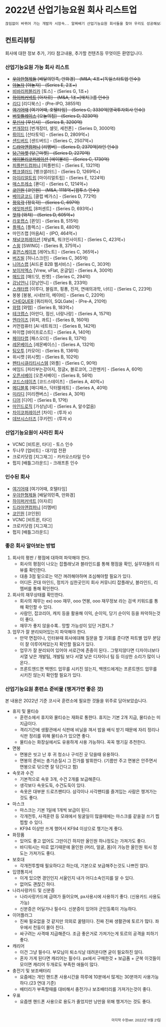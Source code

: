 # 2022년 산업기능요원 회사 리스트업

```txt
끊임없이 바뀌어 가는 개발자 시장속.. 알짜배기 산업기능요원 회사들을 찾아 우리도 성공해보자!
```

## 컨트리뷰팅

회사에 대한 정보 추가, 기타 참고내용, 추가할 컨텐츠등 무엇이든 환영입니다.

### 산업기능요원 가능 회사 리스트

- ~~[우아한형제들](https://career.woowahan.com/) [배달의민족, 만화경] - (M&A, 4조+[독일스타트업 인수])~~
- ~~[야놀자](https://careers.yanolja.co/) [야놀자] - (Series E, 2조+)~~
- [비바리퍼블리카](https://toss.im/career/jobs) [토스] - (Series G, 1조+)
- ~~[하이퍼커넥트](https://career.hyperconnect.com/jobs/) [아자르] - (M&A, 1조+[매치그룹 인수])~~
- [리디](https://ridicorp.com/career여기어) [리디북스] - (Pre-IPO, 3855억)
- ~~[여기어때](https://gccompany.career.greetinghr.com/?gclid=Cj0KCQiA4OybBhCzARIsAIcfn9nb6DuuZGdmvGMhzN2XNb91OXaWN8Z49fajKEf88DHrzRpl0KzpxT8aAqjtEALw_wcB) [여기어때, 호텔타임] - (Series C, 3330억[영국투자회사 인수])~~
- ~~[버킷플레이스](https://www.bucketplace.com/careers/) [오늘의집] - (Series D, 3230억)~~
- ~~[무신사](https://musinsa.career.greetinghr.com/) [무신사] - (Series B, 3200억)~~
- [번개장터](https://team.bgzt.co.kr/) [번개장터, 셀잇, 세컨폰] - (Series D, 3000억)
- [뤼이드](https://jobs.lever.co/riiidlabs?location=Seoul) [산타토익] - (Series D, 2809억+)
- [샌드버드](https://sendbird.com/careers) [샌드버드] - (Series C, 2507억+)
- ~~[드라마앤컴퍼니](https://hello.remember.co.kr/) [리멤버] - (Series D, 2370억[라인 인수])~~
- ~~[당근마켓](https://team.daangn.com/jobs/) [당근마켓] - (Series D, 2270억)~~
- ~~[에이블리코퍼레이션](https://ably.team/recruit) [에이블리] - (Series C, 1730억)~~
- [피플펀드컴퍼니](https://www.peoplefund.co.kr/recruit) [피플펀드] - (Series E, 1321억)
- [뱅크샐러드](https://career.banksalad.com/jobs/) [뱅크샐러드] - (Series D, 1269억+)
- [마이리얼트립](https://career.myrealtrip.com/) [마이리얼트립] - (Series E, 1224억)
- [매스프레소](https://team.mathpresso.com/) [콴다] - (Series C, 1214억+)
- ~~[코인원](https://recruit.coinonecorp.com/) [코인원] - (M&A, 1118억+[컴투스 인수])~~
- [베이글코드](https://bagelcode.recruiter.co.kr/appsite/company/index) [클럽 베가스] - (Series D, 772억)
- ~~[정육각](https://jeongyookgak.career.greetinghr.com/?gclid=Cj0KCQiA4OybBhCzARIsAIcfn9nT0OKmnAEQcmoGahZMYk_6n_NdMyFoakZNT8nsdRxDgui431aJgkoaAskDEALw_wcB) [정육각] - (Series C, 697억)~~
- [에잇퍼센트](https://8percent.github.io/recruit/) [8퍼센트] - (Series D, 693억+)
- ~~[왓챠](https://watcha.team/81b8ab72-1a44-4d6c-a418-bbaed702c429) [와챠] - (Series D, 605억+)~~
- [라포랩스](https://www.rapportlabs.kr/) [퀸잇] - (Series B, 515억)
- [플렉스](https://career.flex.team/recruit) [플렉스] - (Series B, 480억)
- 마인즈랩 [마음AI] - (IPO, 464억+)
- [채널코퍼레이션](https://channel.io/ko/jobs) [채널톡, 워크인사이트] - (Series C, 423억+)
- [스윙](https://swing.career.greetinghr.com/) [SWING] - (Series B, 375억+)
- [휴먼스케이프](https://humanscape.io/kr/recruit_apply.html) [레어노트] - (Series C, 365억+)
- [버즈빌](https://www.buzzvil.com/ko/career/) [허니스크린] - (Series C, 365억)
- [니어스랩](https://nearthlab.career.greetinghr.com/?gclid=Cj0KCQiA4OybBhCzARIsAIcfn9kOwchOdO86xYvkTd35ML-F4afQNEsIw6Yg0liyWBbK3GuiIt5gag4aAvwKEALw_wcB) [AI드론 B2B 웹서비스] - (Series C, 303억)
- [보이저엑스](https://v6xcareer.notion.site/Career-at-VoyagerX-9a267569be9d4be7b82d8089688abd91) [Vrew, vFlat, 온글잎] - (Series A, 300억)
- [매드업](https://recruit.madup.com/recruit) [매드잇, 핀켓] - (Series C, 294억)
- [강남언니](https://healingpaperrecruiting.oopy.io/) [강남언니] - (Series B, 233억)
- [스캐터랩](https://scatterlab.co.kr/recruiting/) [이루다, 블림프, 핑퐁, 진저, 연애의과학, 너티] - (Series C, 223억)
- 봉봉 [봉봉, 시네브이, 메이비] - (Series C, 220억)
- [CHEQUER](https://querypie.career.greetinghr.com/) [쿼리파이, SQLGate] - (Pre-A, 210억)
- [와탭](https://www.whatap.io/ko/careers/) [와탭] - (Series B, 183억+)
- [테크랩스](http://nextmatch.kr/) [아만다, 점신, 너랑나랑] - (Series A, 157억)
- [엔라이즈](https://nrise.net/) [위피, 콰트] - (Series B, 160억)
- 커먼컴퓨터 [AI 네트워크] - (Series B, 142억)
- 파이랩 [바이프로스트] - (Series A, 140억)
- [페이타랩](https://recruit.passorder.co.kr/) [패스오더] - (Series B, 137억)
- [레몬베이스](https://www.lemonbase.team/629e5d0a-1a6b-47f4-9524-c90e9f743f22?utm_source=google&utm_medium=sa&utm_campaign=%EB%85%B8%EC%B6%9C%EC%A0%90%EC%9C%A0&utm_content=%EB%B8%8C%EB%9E%9C%EB%93%9C&utm_term=%EC%82%AC%EC%9D%B4%ED%8A%B8%EB%A7%81%ED%81%AC1%EC%A7%84%ED%96%89%EC%A4%91%EC%9D%B8%EC%B1%84%EC%9A%A9&gclid=Cj0KCQiA4OybBhCzARIsAIcfn9nevypb3fX7gNehAOdtdFMI--OaIvT6CBRhTuk_P3xYESodgPI1QggaAi8_EALw_wcB) [레몬베이스] - (Series A, 132억)
- [팀오투](http://teamo2.kr/category/%EC%B1%84%EC%9A%A9%EA%B3%B5%EA%B3%A0/) [카모아] - (Series B, 136억)
- 위시켓 [위시켓] - (Series B, 102억)
- [펜타시큐리티시스템](https://pentasecurity.recruiter.co.kr/appsite/company/index) [와플] - (Series C, 90억)
- 에임드 [피리부는강아지, 정글x, 블로코어, 그란젠카] - (Series A, 60억)
- [오픈서베이](https://jobs.opensurvey.co.kr/) [오픈서베이] - (Series B, 56억)
- [코드스테이츠](https://www.codestates-career.com/) [코드스테이츠] - (Series A, 40억+)
- [메디블록](https://medibloc.career.greetinghr.com/?gclid=Cj0KCQiA4OybBhCzARIsAIcfn9lxk0nIx68Rx7J4hd60T_stFKoYko9Jqxl_2st3KGPaOdCmhmlfXzsaAjrSEALw_wcB) [매디패스, 닥터팔레트] - (Series A, 40억)
- [미리디](https://miridih.career.greetinghr.com/?gclid=Cj0KCQiA4OybBhCzARIsAIcfn9lUiqbqBv5ftlIghGNuR1J90ufEwcF0ZIsWgjR9MKP05YsbJgkjMx4aAvOdEALw_wcB) [미리캔버스] - (Series A, 30억)
- [디어](https://notion.deering.co/) [디어] - (Series B, 17억)
- [마인드로직](https://mindlogic.ai/#job) [가상남녀] - (Series A, 알수없음)
- [차이코퍼레이션](https://chai.finance/) [차이] - (투자 x)
- [데브시스터즈](https://careers.devsisters.com/?category=1) [쿠키런] - (투자 x)

### 산업기능요원이 사라진 회사

- VCNC [비트윈, 타다] - 토스 인수
- 두나무 [업비트] - 대기업 전환
- 크로키닷컴 [지그재그] - 카카오스타일 인수
- 펍지 [배틀그라운드] - 크래프톤 인수

### 인수된 회사

- [여기어때](https://gccompany.career.greetinghr.com/?gclid=Cj0KCQiA4OybBhCzARIsAIcfn9nb6DuuZGdmvGMhzN2XNb91OXaWN8Z49fajKEf88DHrzRpl0KzpxT8aAqjtEALw_wcB) [여기어때, 호텔타임]
- [우아한형제들](https://career.woowahan.com/) [배달의민족, 만화경]
- [하이퍼커넥트](https://career.hyperconnect.com/jobs/) [아자르]
- [드라마앤컴퍼니](https://hello.remember.co.kr/) [리멤버]
- [코인원](https://recruit.coinonecorp.com/) [코인원]
- VCNC [비트윈, 타다]
- 크로키닷컴 [지그재그]
- 펍지 [배틀그라운드]

### 좋은 회사 알아보는 방법

1. 회사의 평판 / 평점에 대하여 파악해야 한다.
   - 회사의 평점이 나오는 잡플래닛과 블라인드를 통해 평점을 확인, 실무자들의 리뷰를 확인한다.
   - 대충 3점 밑으로는 약간 껴려해야하며 조심해야할 필요가 있다.
   - 어디든 꼰대 마인드, 정치가 심한곳인지 회사 커뮤니티 잡플래닛, 블라인드, 리멤버를 통해 확인한다.
2. 회사의 재무상태를 확인한다.
   - 회사의 재무는 ex) ooo 재무, ooo 연봉, ooo 재무정보 라는 검색 키워드를 통해 확인할 수 있다.
   - 사람인, 잡코리아, 캐치 등을 활용해 이익, 순이익, 당기 순이익 등을 파악하는것이 좋다.
   - 재무가 좋지 않을수록.. 망할 가능성이 있단 거겠지..?
3. 업무가 잘 분리되어있는지 파악해야 한다.
   - 만약 면접이나, 인터뷰때 회사에대해 질문을 할 기회를 준다면 파트별 업무 분담이 잘 이루어져있는지 확인할 필요가 있다.
   - 업무가 잘 분리되어 있어야 서로간에 존중이 된다.. 그렇지않다면 디자이너보다 서열 낮은 개발팀, 개발팀 보다 서열 낮은 디자이너 팀 등 이상한 소리가 많이 나온다..
   - 프론트엔드면 백엔드 업무를 시키진 않는지, 백엔드에게는 프론트엔드 업무를 시키진 않는지 확인할 필요가 있다.

### 산업기능요원 훈련소 준비물 (챙겨가면 좋은 것)

본 내용은 2022년 기준 코시국 훈련소에 필요한 것들을 위주로 담아보았습니다.

- 휴지 및 물티슈
  - 훈련소에서 휴지와 물티슈는 재화로 통한다. 휴지는 기본 2개 지급, 물티슈는 미지급이다.
  - 격리기간에 생활관에서 식판에 비닐을 껴서 밥을 배식 받기 때문에 자리 정리나 식판 정리를 위해 물티슈가 있으면 좋다.
  - 물티슈는 화장실에서도 유용하게 사용 가능하다. 꼭꼭 챙기길 추천한다.
- 면봉
  - 면봉은 씻고 난 후 귀 청소나 구석진 곳 닦을때 유용하다.
  - 면봉의 준비는 총기손질시 그 진가를 발휘한다. (기름만 주고 면봉은 안주면서 면봉으로 닦으면 잘 닦긴다고 함)
- 속옷과 수건
  - 기본적으로 속옷 3개, 수건 2개를 보급해준다.
  - 생각보다 속옷도둑, 수건도둑이 있다.
  - 속옷은 대부분 드로즈팬티다. 삼각이나 사각팬티를 즐겨입는 사람은 챙겨가는것도 좋다.
- 마스크
  - 마스크는 기본 1일에 1개씩 보급이 된다.
  - 각개전투, 사격훈련 등 모래에서 뒹굴일이 많을때에는 마스크를 같을걸 쓰기 찝찝할 수 있다.
  - KF94 이상만 쓰게 했어서 KF94 이상으로 챙기는게 좋다.
- 화장품
  - 있어도 좋고 없어도 그만이긴 하지만 올인원 하나정도는 가져가도 좋다.
  - 바디워시는 따로 없기때문에 올인원 (머리, 얼굴, 몸)이 가능한 올인원 워시 정도는 가져가도 좋다.
- 보호대
  - 각개전투할때 필요하다고 하는데, 기본으로 보급해주는것도 나쁘진 않다.
- 입영통지서
  - 이게 있으면 경인인지 서울인지 내가 어디소속인지를 알 수 있다.
  - 없어도 괜찮긴 하다.
- 나라사랑카드 및 신분증
  - 나라사랑카드에 급여가 들어오며, px사용시에 사용하기 좋다. (신용카드 사용도 가능)
  - 신분증은 어딜가나 필수다. 신분증이 있어야 군인등록이 가능하다.
- 이어플러그
  - 진짜 필요없을 것 같지만 의외로 꿀템이다. 진짜 진짜 생활관에 토르가 많다. 좌 우에서 천둥이 몰아 친다.
  - 싸구려는 사격때 지급해준다. 조금 좋은거로 가져가는게 토르의 공격을 피하기 좋다.
- 캐리어
  - 이건 그냥 필수다. 부모님이 퇴소식날 데려온다면 굳이 필요하진 않다.
  - 혼자 가게 된다면 캐리어는 필수다. px에서 구매한것 + 보급품 + 군복 이것들이 모이면 캐리어 두개로도 부족한 애들이 많다.
- 충전기 및 보조배터리
  - 요즘에는 개인 핸드폰 사용시간을 하루에 10분에서 많게는 30분까지 사용가능하다.(23 연대 기준)
  - 배터리가 부족할때를 대비해서 충전기나 보조배터리를 가져가는것이 좋다.
- 우표
  - 요즘엔 핸드폰 사용으로 용도가 줄었지만 낭만을 위해 챙겨가는 것도 좋다.

<!-- ### 투자별 회사 -->

<!-- ### 채용 후기 -->

<br />
<p style="font-size:11px;text-align:right;">마지막 수정ver. 2022년 11월 21일</p>
